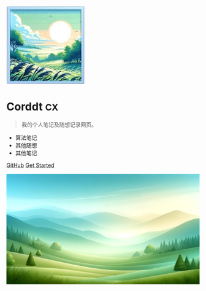 <!-- _coverpage.md -->

![logo](_media/logo2.jpg)


# Corddt <small>CX</small>

> 我的个人笔记及随想记录网页。

- 算法笔记
- 其他随想
- 其他笔记

[GitHub](https://github.com/Corddt)
[Get Started](README)

![](_media/bg.png)

